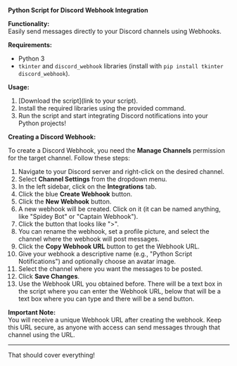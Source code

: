 **Python Script for Discord Webhook Integration**

**Functionality:**  
Easily send messages directly to your Discord channels using Webhooks.

**Requirements:**  
- Python 3  
- `tkinter` and `discord_webhook` libraries (install with `pip install tkinter discord_webhook`).

**Usage:**  
1. [Download the script](link to your script).
2. Install the required libraries using the provided command.
3. Run the script and start integrating Discord notifications into your Python projects!

**Creating a Discord Webhook:**

To create a Discord Webhook, you need the **Manage Channels** permission for the target channel. Follow these steps:

1. Navigate to your Discord server and right-click on the desired channel.
2. Select **Channel Settings** from the dropdown menu.
3. In the left sidebar, click on the **Integrations** tab.
4. Click the blue **Create Webhook** button.
5. Click the **New Webhook** button.
6. A new webhook will be created. Click on it (it can be named anything, like "Spidey Bot" or "Captain Webhook").
7. Click the button that looks like ">".
8. You can rename the webhook, set a profile picture, and select the channel where the webhook will post messages.
9. Click the **Copy Webhook URL** button to get the Webhook URL.
10. Give your webhook a descriptive name (e.g., "Python Script Notifications") and optionally choose an avatar image.
11. Select the channel where you want the messages to be posted.
12. Click **Save Changes**.
13. Use the Webhook URL you obtained before. There will be a text box in the script where you can enter the Webhook URL, below that will be a text box where you can type and there will be a send button.

**Important Note:**  
You will receive a unique Webhook URL after creating the webhook. Keep this URL secure, as anyone with access can send messages through that channel using the URL.

---

That should cover everything!
